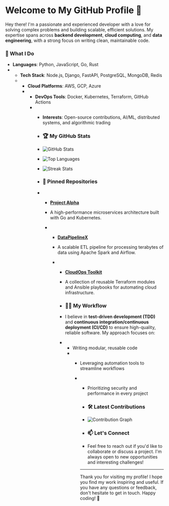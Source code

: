 # Welcome to My GitHub Profile 🚀  

Hey there! I'm a passionate and experienced developer with a love for solving complex problems and building scalable, efficient solutions. My expertise spans across **backend development**, **cloud computing**, and **data engineering**, with a strong focus on writing clean, maintainable code.  

### 🌟 What I Do  
- **Languages**: Python, JavaScript, Go, Rust
- - **Tech Stack**: Node.js, Django, FastAPI, PostgreSQL, MongoDB, Redis
  - - **Cloud Platforms**: AWS, GCP, Azure
    - - **DevOps Tools**: Docker, Kubernetes, Terraform, GitHub Actions
      - - **Interests**: Open-source contributions, AI/ML, distributed systems, and algorithmic trading
       
        - ### 🏆 My GitHub Stats
       
        - ![GitHub Stats](https://github-readme-stats.vercel.app/api?username=WilliamsHannahEustace&show_icons=true&theme=radical)
       
        - ![Top Languages](https://github-readme-stats.vercel.app/api/top-langs/?username=WilliamsHannahEustace&layout=compact&theme=radical)
       
        - ![Streak Stats](https://github-readme-streak-stats.herokuapp.com/?user=WilliamsHannahEustace&theme=radical)
       
        - ### 📌 Pinned Repositories
       
        - - **[Project Alpha](https://github.com/WilliamsHannahEustace/Project-Alpha)**
          -   A high-performance microservices architecture built with Go and Kubernetes.
         
          -   - **[DataPipelineX](https://github.com/WilliamsHannahEustace/DataPipelineX)**
              -   A scalable ETL pipeline for processing terabytes of data using Apache Spark and Airflow.
           
              -   - **[CloudOps Toolkit](https://github.com/WilliamsHannahEustace/CloudOps-Toolkit)**
                  -   A collection of reusable Terraform modules and Ansible playbooks for automating cloud infrastructure.
               
                  -   ### 👨‍💻 My Workflow
               
                  -   I believe in **test-driven development (TDD)** and **continuous integration/continuous deployment (CI/CD)** to ensure high-quality, reliable software. My approach focuses on:
                  -   - Writing modular, reusable code
                      - - Leveraging automation tools to streamline workflows
                        - - Prioritizing security and performance in every project
                         
                          - ### 🛠️ Latest Contributions
                         
                          - ![Contribution Graph](https://ghchart.rshah.org/WilliamsHannahEustace)
                         
                          - ### 📫 Let's Connect
                         
                          - Feel free to reach out if you'd like to collaborate or discuss a project. I'm always open to new opportunities and interesting challenges!
                         
                          - ---

                          Thank you for visiting my profile! I hope you find my work inspiring and useful. If you have any questions or feedback, don't hesitate to get in touch. Happy coding! 🚀
